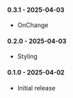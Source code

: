 #### 0.3.1 - 2025-04-03
* OnChange
#### 0.2.0 - 2025-04-03
* Styling
#### 0.1.0 - 2025-04-02
* Initial release
